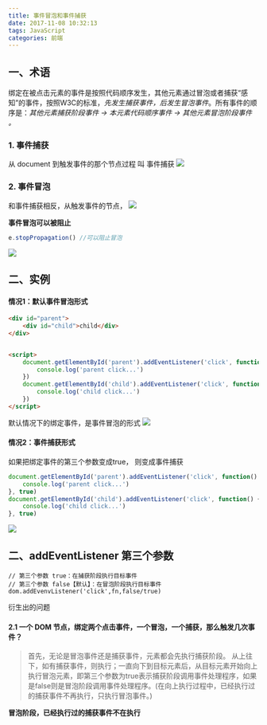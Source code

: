 ```yaml
---
title: 事件冒泡和事件捕获
date: 2017-11-08 10:32:13
tags: JavaScript
categories: 前端
---
```

## 一、术语
绑定在被点击元素的事件是按照代码顺序发生，其他元素通过冒泡或者捕获“感知”的事件，按照W3C的标准，*先发生捕获事件，后发生冒泡事件*。所有事件的顺序是：*其他元素捕获阶段事件 -> 本元素代码顺序事件 -> 其他元素冒泡阶段事件 。*

### 1. 事件捕获
从 document 到触发事件的那个节点过程 叫 事件捕获
![](http://ww2.sinaimg.cn/large/006tNc79jw1fceimc699ij307y06c0sz.jpg)

### 2. 事件冒泡
和事件捕获相反，从触发事件的节点，
![](http://ww2.sinaimg.cn/large/006tNc79jw1fceily8o8tj309607nwew.jpg)

**事件冒泡可以被阻止**

```javascript
e.stopPropagation() //可以阻止冒泡
```
![](http://ww3.sinaimg.cn/large/006tNc79jw1fcein15mmaj30ah06kdga.jpg)


## 二、实例

#### 情况1：默认事件冒泡形式
```html
<div id="parent">
    <div id="child">child</div>
</div>


<script>
    document.getElementById('parent').addEventListener('click', function() {
        console.log('parent click...')
    })
    document.getElementById('child').addEventListener('click', function() {
        console.log('child click...')
    })
</script>
```

默认情况下的绑定事件，是事件冒泡的形式
![](http://ww4.sinaimg.cn/large/006tNc79jw1fcegy4aprzj30dc02waa4.jpg)


#### 情况2：事件捕获形式
如果把绑定事件的第三个参数变成true， 则变成事件捕获
```javascript
document.getElementById('parent').addEventListener('click', function() {
    console.log('parent click...')
}, true)
document.getElementById('child').addEventListener('click', function() {
    console.log('child click...')
}, true)
```
![](http://ww2.sinaimg.cn/large/006tNc79jw1fceh202xcyj30om02ct8t.jpg)

## 二、addEventListener 第三个参数
```
// 第三个参数 true：在捕获阶段执行目标事件
// 第三个参数 false【默认】：在冒泡阶段执行目标事件
dom.addEvenvListener('click',fn,false/true)

```

衍生出的问题
#### 2.1 一个 DOM 节点，绑定两个点击事件，一个冒泡，一个捕获，那么触发几次事件？

>首先，无论是冒泡事件还是捕获事件，元素都会先执行捕获阶段。
从上往下，如有捕获事件，则执行；一直向下到目标元素后，从目标元素开始向上执行冒泡元素，即第三个参数为true表示捕获阶段调用事件处理程序，如果是false则是冒泡阶段调用事件处理程序。(在向上执行过程中，已经执行过的捕获事件不再执行，只执行冒泡事件。)

**冒泡阶段，已经执行过的捕获事件不在执行**

